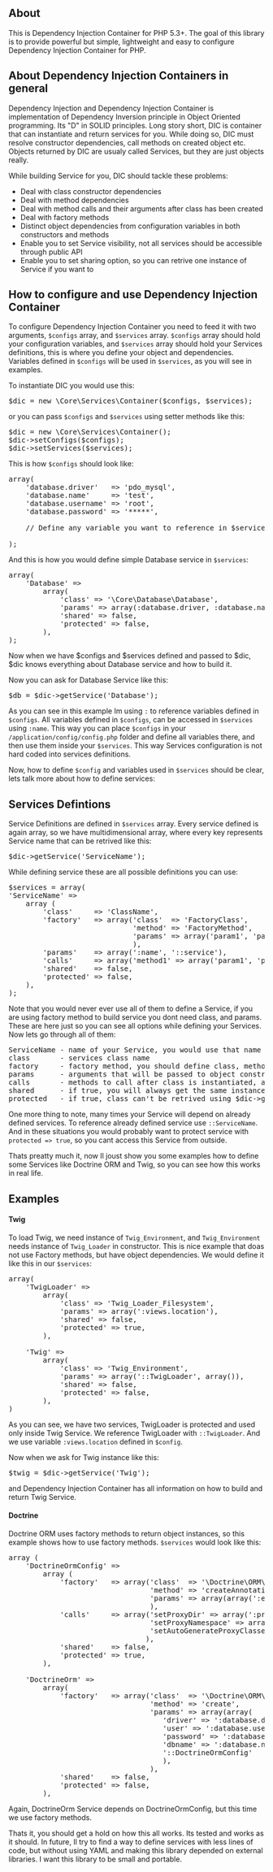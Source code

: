 ## About ##

This is Dependency Injection Container for PHP 5.3+. The goal of this library is to provide powerful but simple, lightweight and easy to configure Dependency Injection Container for PHP.

## About Dependency Injection Containers in general ##

Dependency Injection and Dependency Injection Container is implementation of Dependency Inversion principle in Object Oriented programming. Its "D" in SOLID principles.
Long story short, DIC is container that can instantiate and return services for you. While doing so, DIC must resolve constructor dependencies, call methods on created object etc. Objects returned by DIC are usualy called Services, but they are just objects really.

While building Service for you, DIC should tackle these problems:

- Deal with class constructor dependencies
- Deal with method dependencies
- Deal with method calls and their arguments after class has been created
- Deal with factory methods
- Distinct object dependencies from configuration variables in both constructors and methods
- Enable you to set Service visibility, not all services should be accessible through public API
- Enable you to set sharing option, so you can retrive one instance of Service if you want to

## How to configure and use Dependency Injection Container ##

To configure Dependency Injection Container you need to feed it with two arguments, `$configs` array, and `$services` array. `$configs` array should hold your configuration variables, and `$services` array should hold your Services definitions, this is where you define your object and dependencies. Variables defined in `$configs` will be used in `$services`, as you will see in examples.

To instantiate DIC you would use this:

<pre>
$dic = new \Core\Services\Container($configs, $services);
</pre>

or you can pass `$configs` and `$services` using setter methods like this:

<pre>
$dic = new \Core\Services\Container();
$dic->setConfigs($configs);
$dic->setServices($services);
</pre>

This is how `$configs` should look like:
<pre>
array(
	'database.driver'   => 'pdo_mysql',	
	'database.name'     => 'test',
	'database.username' => 'root',
	'database.password' => '*****',

	// Define any variable you want to reference in $services
 
);
</pre>

And this is how you would define simple Database service in `$services`:

<pre>
array(
	'Database' => 
		array(
			'class' => '\Core\Database\Database',
			'params' => array(:database.driver, :database.name, :database.username, :database.password),
			'shared' => false,
			'protected' => false,			
		),
);
</pre>

Now when we have $configs and $services defined and passed to $dic, $dic knows everything about Database service and how to build it.

Now you can ask for Database Service like this:
<pre>
$db = $dic->getService('Database');
</pre>

As you can see in this example Im using `:` to reference variables defined in `$configs`. All variables defined in `$configs`, can be accessed in `$services` using `:name`. This way you can place `$configs` in your `/application/config/config.php` folder and define all variables there, and then use them inside your `$services`. This way Services configuration is not hard coded into services definitions.

Now, how to define `$config` and variables used in `$services` should be clear, lets talk more about how to define services:

## Services Defintions ##

Service Definitions are defined in `$services` array. Every service defined is again array, so we have multidimensional array, where every key represents Service name that can be retrived like this:
<pre>
$dic->getService('ServiceName');
</pre>

While defining service these are all possible definitions you can use:
<pre>
$services = array(
'ServiceName' => 
	array (
		'class'     => 'ClassName',
		'factory'   => array('class'  => 'FactoryClass',
							 'method' => 'FactoryMethod', 
							 'params' => array('param1', 'param2'),
							 ),	
		'params'    => array(':name', '::service'),
		'calls'     => array('method1' => array('param1', 'param2'), 'method2' => array('param3')),
		'shared'    => false,
		'protected' => false,
	),
);
</pre>

Note that you would never ever use all of them to define a Service, if you are using factory method to build service you dont need class, and params. These are here just so you can see all options while defining your Services. Now lets go through all of them:

<pre>
ServiceName - name of your Service, you would use that name to get Service instance.
class       - services class name
factory     - factory method, you should define class, method, and params that would be passed to that method.
params      - arguments that will be passed to object constructor
calls       - methods to call after class is instantiated, accepts arguments
shared      - if true, you will always get the same instance of Service, if false you get new one every time
protected   - if true, class can't be retrived using $dic->getService()
</pre>

One more thing to note, many times your Service will depend on already defined services. To reference already defined service use `::ServiceName`. And in these situations you would probably want to protect service with `protected => true`, so you cant access this Service from outside.

Thats preatty much it, now Il joust show you some examples how to define some Services like Doctrine ORM and Twig, so you can see how this works in real life.

## Examples ##

#### Twig ####

To load Twig, we need instance of `Twig_Environment`, and `Twig_Environment` needs instance of `Twig_Loader` in constructor. This is nice example that doas not use Factory methods, but have object dependencies. We would define it like this in our `$services`:

<pre>
array(
	'TwigLoader' => 
		array(
			'class' => 'Twig_Loader_Filesystem',
			'params' => array(':views.location'),
			'shared' => false,
			'protected' => true,
		),
	
	'Twig' => 
		array(
			'class' => 'Twig_Environment',
			'params' => array('::TwigLoader', array()),
			'shared' => false,
			'protected' => false,			
		),
)
</pre>

As you can see, we have two services, TwigLoader is protected and used only inside Twig Service. We reference TwigLoader with `::TwigLoader`. And we use variable `:views.location` defined in `$config`.

Now when we ask for Twig instance like this:
<pre>
$twig = $dic->getService('Twig');
</pre>

and Dependency Injection Container has all information on how to build and return Twig Service.

#### Doctrine ####

Doctrine ORM uses factory methods to return object instances, so this example shows how to use factory methods. `$services` would look like this:
<pre>
array (
	'DoctrineOrmConfig' => 
		array (
			'factory'   => array('class'  => '\Doctrine\ORM\Tools\Setup',
								 'method' => 'createAnnotationMetadataConfiguration', 
								 'params' => array(array(':entities.path'), false),
								 ),
			'calls'     => array('setProxyDir' => array(':proxies.path'),
								 'setProxyNamespace' => array(':proxies.namespace'),
								 'setAutoGenerateProxyClasses' => array(true),
								),
			'shared'    => false,
			'protected' => true,
		),
	
	'DoctrineOrm' => 
		array(
			'factory'   => array('class'  => '\Doctrine\ORM\EntityManager',
								 'method' => 'create', 
								 'params' => array(array(
								 	'driver' => ':database.driver', 
								 	'user' => ':database.username', 
								 	'password' => ':database.password', 
								 	'dbname' => ':database.name'), 
								 	'::DoctrineOrmConfig'
									),
								 ),
			'shared'    => false,
			'protected' => false,		
		),
</pre>

Again, DoctrineOrm Service depends on DoctrineOrmConfig, but this time we use factory methods.

Thats it, you should get a hold on how this all works. Its tested and works as it should.
In future, Il try to find a way to define services with less lines of code, but without using YAML and making this library depended on external libraries. I want this library to be small and portable.






